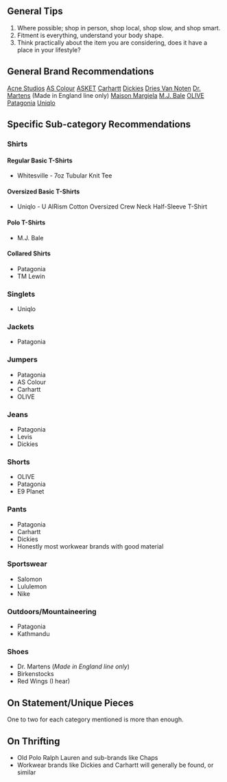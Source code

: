 ## General Tips

1. Where possible; shop in person, shop local, shop slow, and shop smart.
2. Fitment is everything, understand your body shape.
4. Think practically about the item you are considering, does it have a place in your lifestyle?

## General Brand Recommendations

[Acne Studios](https://www.acnestudios.com)
[AS Colour](https://ascolour.com)
[ASKET](https://www.asket.com)
[Carhartt](https://www.carhartt.com)
[Dickies](https://www.dickies.com)
[Dries Van Noten](https://www.driesvannoten.com)
[Dr. Martens](https://www.drmartens.com) (Made in England line only)
[Maison Margiela](https://www.maisonmargeila.com)
[M.J. Bale](https://www.mjbale.com)
[OLIVE](https://www.oliveclothing.com)
[Patagonia](https://patagonia.com)
[Uniqlo](https://www.uniqlo.com)

## Specific Sub-category Recommendations
### Shirts
#### Regular Basic T-Shirts
- Whitesville - 7oz Tubular Knit Tee
#### Oversized Basic T-Shirts
- Uniqlo - U AIRism Cotton Oversized Crew Neck Half-Sleeve T-Shirt
#### Polo T-Shirts
- M.J. Bale
#### Collared Shirts
- Patagonia
- TM Lewin

### Singlets
- Uniqlo

### Jackets
- Patagonia

### Jumpers
- Patagonia
- AS Colour
- Carhartt
- OLIVE

### Jeans
- Patagonia
- Levis
- Dickies

### Shorts
- OLIVE
- Patagonia
- E9 Planet

### Pants
- Patagonia 
- Carhartt
- Dickies
- Honestly most workwear brands with good material

### Sportswear
- Salomon
- Lululemon
- Nike

### Outdoors/Mountaineering
- Patagonia
- Kathmandu

### Shoes
- Dr. Martens (*Made in England line only*)
- Birkenstocks
- Red Wings (I hear)

## On Statement/Unique Pieces

One to two for each category mentioned is more than enough.

## On Thrifting

- Old Polo Ralph Lauren and sub-brands like Chaps
- Workwear brands like Dickies and Carhartt will generally be found, or similar


